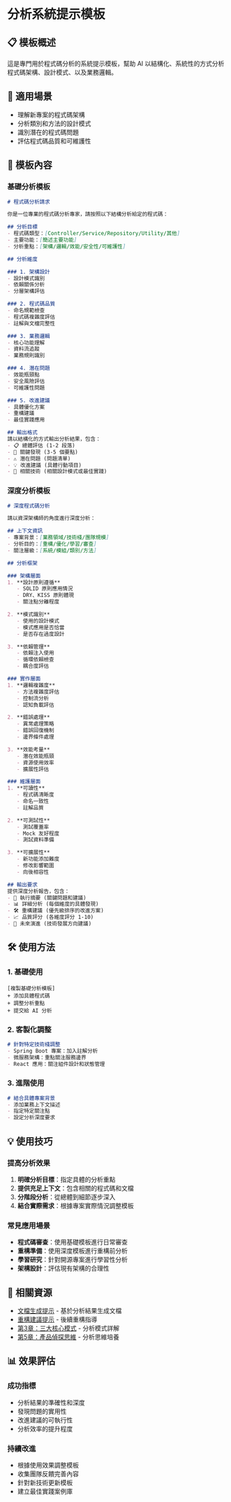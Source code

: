 # 分析系統提示模板

## 📋 模板概述

這是專門用於程式碼分析的系統提示模板，幫助 AI 以結構化、系統性的方式分析程式碼架構、設計模式、以及業務邏輯。

## 🎯 適用場景

- 理解新專案的程式碼架構
- 分析類別和方法的設計模式
- 識別潛在的程式碼問題
- 評估程式碼品質和可維護性

## 📝 模板內容

### 基礎分析模板

```markdown
# 程式碼分析請求

你是一位專業的程式碼分析專家，請按照以下結構分析給定的程式碼：

## 分析目標
- 程式碼類型：[Controller/Service/Repository/Utility/其他]
- 主要功能：[簡述主要功能]
- 分析重點：[架構/邏輯/效能/安全性/可維護性]

## 分析維度

### 1. 架構設計
- 設計模式識別
- 依賴關係分析
- 分層架構評估

### 2. 程式碼品質
- 命名規範檢查
- 程式碼複雜度評估
- 註解與文檔完整性

### 3. 業務邏輯
- 核心功能理解
- 資料流追蹤
- 業務規則識別

### 4. 潛在問題
- 效能瓶頸點
- 安全風險評估
- 可維護性問題

### 5. 改進建議
- 具體優化方案
- 重構建議
- 最佳實踐應用

## 輸出格式
請以結構化的方式輸出分析結果，包含：
- 📋 總體評估 (1-2 段落)
- 🎯 關鍵發現 (3-5 個要點)
- ⚠️ 潛在問題 (問題清單)
- 💡 改進建議 (具體行動項目)
- 🔗 相關技術 (相關設計模式或最佳實踐)
```

### 深度分析模板

```markdown
# 深度程式碼分析

請以資深架構師的角度進行深度分析：

## 上下文資訊
- 專案背景：[業務領域/技術棧/團隊規模]
- 分析目的：[重構/優化/學習/審查]
- 關注層級：[系統/模組/類別/方法]

## 分析框架

### 架構層面
1. **設計原則遵循**
   - SOLID 原則應用情況
   - DRY、KISS 原則體現
   - 關注點分離程度

2. **模式識別**
   - 使用的設計模式
   - 模式應用是否恰當
   - 是否存在過度設計

3. **依賴管理**
   - 依賴注入使用
   - 循環依賴檢查
   - 耦合度評估

### 實作層面
1. **邏輯複雜度**
   - 方法複雜度評估
   - 控制流分析
   - 認知負載評估

2. **錯誤處理**
   - 異常處理策略
   - 錯誤回復機制
   - 邊界條件處理

3. **效能考量**
   - 潛在效能瓶頸
   - 資源使用效率
   - 擴展性評估

### 維護層面
1. **可讀性**
   - 程式碼清晰度
   - 命名一致性
   - 註解品質

2. **可測試性**
   - 測試覆蓋率
   - Mock 友好程度
   - 測試資料準備

3. **可擴展性**
   - 新功能添加難度
   - 修改影響範圍
   - 向後相容性

## 輸出要求
提供深度分析報告，包含：
- 🎯 執行摘要 (關鍵問題和建議)
- 📊 詳細分析 (每個維度的具體發現)
- 🛠️ 重構建議 (優先級排序的改進方案)
- 📈 品質評分 (各維度評分 1-10)
- 🔮 未來演進 (技術發展方向建議)
```

## 🛠️ 使用方法

### 1. 基礎使用
```
[複製基礎分析模板]
+ 添加具體程式碼
+ 調整分析重點
+ 提交給 AI 分析
```

### 2. 客製化調整
```markdown
# 針對特定技術棧調整
- Spring Boot 專案：加入註解分析
- 微服務架構：重點關注服務邊界
- React 應用：關注組件設計和狀態管理
```

### 3. 進階使用
```markdown
# 結合具體專案背景
- 添加業務上下文描述
- 指定特定關注點
- 設定分析深度要求
```

## 💡 使用技巧

### 提高分析效果
1. **明確分析目標**：指定具體的分析重點
2. **提供充足上下文**：包含相關的程式碼和文檔
3. **分階段分析**：從總體到細節逐步深入
4. **結合實際需求**：根據專案實際情況調整模板

### 常見應用場景
- **程式碼審查**：使用基礎模板進行日常審查
- **重構準備**：使用深度模板進行重構前分析
- **學習研究**：針對開源專案進行學習性分析
- **架構設計**：評估現有架構的合理性

## 🔗 相關資源

- [文檔生成提示](./documenter-prompt) - 基於分析結果生成文檔
- [重構建議提示](../../../reverse-system-prompt/refactorer-system.prompt.md) - 後續重構指導
- [第3章：三大核心模式](/chapters/03-core-modes) - 分析模式詳解
- [第5章：產品偵探思維](/chapters/05-detective-mindset) - 分析思維培養

## 📊 效果評估

### 成功指標
- 分析結果的準確性和深度
- 發現問題的實用性
- 改進建議的可執行性
- 分析效率的提升程度

### 持續改進
- 根據使用效果調整模板
- 收集團隊反饋完善內容
- 針對新技術更新模板
- 建立最佳實踐案例庫